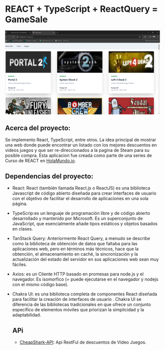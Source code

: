 # REACT + TypeScript + ReactQuery = GameSale
  ![image alt](https://github.com/sebastiancharris21/GameSale/blob/1df0f9ad1527c9618705c45cbe8f94bfd25e0077/gameSale_juegos.PNG)

## Acerca del proyecto:
Se implemento React, TypeScript, entre otros. La idea principal de mostrar una web donde puede encontrar un listado con los mejores descuentos en videos juegos y que ser re-direccionados a la pagina de Steam para su posible compra.
Esta aplicacion fue creada como parte de una series de Curso de REACT en [HolaMundo.io](https://holamundo.io/).

## Dependencias del proyecto:
- React: React (también llamada React.js o ReactJS) es una biblioteca Javascript de código abierto diseñada para crear interfaces de usuario con el objetivo de facilitar el desarrollo de aplicaciones en una sola página.
- TypeScrip:es un lenguaje de programación libre y de código abierto desarrollado y mantenido por Microsoft. Es un superconjunto de JavaScript, que esencialmente añade tipos estáticos y objetos basados en clases.
- TanStack Query: Anteriormente React Query, a menudo se describe como la biblioteca de obtención de datos que faltaba para las aplicaciones web, pero en términos más técnicos, hace que la obtención, el almacenamiento en caché, la sincronización y la actualización del estado del servidor en sus aplicaciones web sean muy fáciles.
- Axios: es un Cliente HTTP basado en promesas para node.js y el navegador. Es isomorfico (= puede ejecutarse en el navegador y nodejs con el mismo código base).
- Chakra UI: es una biblioteca completa de componentes React diseñada para facilitar la creación de interfaces de usuario . Chakra UI se diferencia de las bibliotecas tradicionales en que ofrece un conjunto específico de elementos móviles que priorizan la simplicidad y la adaptabilidad.

  ## APi
  - [CheapShark-API](https://apidocs.cheapshark.com/#e3d7f1f0-f7a4-b36a-587a-6514a40f4d88):  Api RestFul de descuentos de Video Juegos. 
